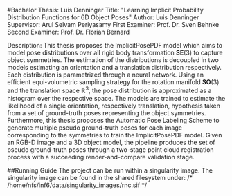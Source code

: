 #Bachelor Thesis: Luis Denninger
Title: "Learning Implicit Probability Distribution Functions for 6D Object Poses"
Author: Luis Denninger
Supervisor: Arul Selvam Periyasamy
First Examiner: Prof. Dr. Sven Behnke
Second Examiner: Prof. Dr. Florian Bernard

Description:
This thesis proposes the ImplicitPosePDF model which aims to model pose distributions over all rigid body transformation $\mathbf{SE}(3)$ to capture object symmetries.
The estimation of the distributions is decoupled in two models estimating an orientation and a translation distribution respectively.
Each distribution is parametrized through a neural network. Using an efficient equi-volumetric sampling strategy for the rotation manifold $\mathbf{SO}(3)$ and the translation space $\mathbb{R}^3$, the pose distribution is approximated as a histogram over the respective space. The models are trained to estimate the likelihood of a single orientation, respectively translation, hypothesis taken from a set of ground-truth poses representing the object symmetries.
Furthermore, this thesis proposes the Automatic Pose Labeling Scheme to generate multiple pseudo ground-truth poses for each image corresponding to the symmetries to train the ImplicitPosePDF model.
Given an RGB-D image and a 3D object model, the pipeline produces the set of pseudo ground-truth poses through a two-stage point cloud registration process with a succeeding render-and-compare validation stage.



##Running Guide
The project can be run within a singularity image. The  singularity image can be found in the shared filesystem under: /* /home/nfs/inf6/data/singularity_images/rnc.sif */

